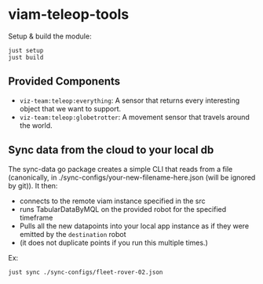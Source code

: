 # viam-teleop-tools

Setup & build the module:

```
just setup
just build
```

## Provided Components

- `viz-team:teleop:everything`: A sensor that returns every interesting object that we want to support.
- `viz-team:teleop:globetrotter`: A movement sensor that travels around the world.

## Sync data from the cloud to your local db

The sync-data go package creates a simple CLI that reads from a file (canonically, in ./sync-configs/your-new-filename-here.json (will be ignored by git)). It then:

- connects to the remote viam instance specified in the src
- runs TabularDataByMQL on the provided robot for the specified timeframe
- Pulls all the new datapoints into your local app instance as if they were emitted by the `destination` robot
- (it does not duplicate points if you run this multiple times.)

Ex:

```
just sync ./sync-configs/fleet-rover-02.json
```
